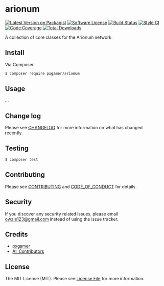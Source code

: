 # arionum

[![Latest Version on Packagist][ico-version]][link-packagist]
[![Software License][ico-license]](LICENSE.md)
[![Build Status][ico-travis]][link-travis]
[![Style CI][ico-styleci]][link-styleci]
[![Code Coverage][ico-code-quality]][link-code-quality]
[![Total Downloads][ico-downloads]][link-downloads]

A collection of core classes for the Arionum network.

## Install

Via Composer

```bash
$ composer require pxgamer/arionum
```

## Usage

...

## Change log

Please see [CHANGELOG](CHANGELOG.md) for more information on what has changed recently.

## Testing

```bash
$ composer test
```

## Contributing

Please see [CONTRIBUTING](.github/CONTRIBUTING.md) and [CODE_OF_CONDUCT](.github/CODE_OF_CONDUCT.md) for details.

## Security

If you discover any security related issues, please email owzie123@gmail.com instead of using the issue tracker.

## Credits

- [pxgamer][link-author]
- [All Contributors][link-contributors]

## License

The MIT License (MIT). Please see [License File](LICENSE.md) for more information.

[ico-version]: https://img.shields.io/packagist/v/pxgamer/arionum.svg?style=flat-square
[ico-license]: https://img.shields.io/badge/license-MIT-brightgreen.svg?style=flat-square
[ico-travis]: https://img.shields.io/travis/pxgamer/arionum/master.svg?style=flat-square
[ico-styleci]: https://styleci.io/repos/140102179/shield
[ico-code-quality]: https://img.shields.io/codecov/c/github/pxgamer/arionum.svg?style=flat-square
[ico-downloads]: https://img.shields.io/packagist/dt/pxgamer/arionum.svg?style=flat-square

[link-packagist]: https://packagist.org/packages/pxgamer/arionum
[link-travis]: https://travis-ci.com/pxgamer/arionum
[link-styleci]: https://styleci.io/repos/140102179
[link-code-quality]: https://codecov.io/gh/pxgamer/arionum
[link-downloads]: https://packagist.org/packages/pxgamer/arionum
[link-author]: https://github.com/pxgamer
[link-contributors]: ../../contributors
